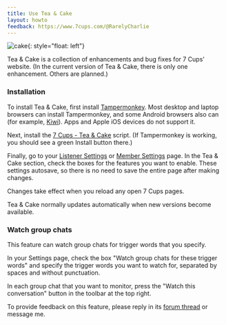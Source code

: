 ```yaml
---
title: Use Tea & Cake
layout: howto
feedback: https://www.7cups.com/@RarelyCharlie
---
```


![cake](https://rarelycharlie.github.io/assets/cake-128.png){: style="float: left"}

Tea & Cake is a collection of enhancements and bug fixes for 7 Cups' website. (In the current version of Tea & Cake, there is only one enhancement. Others are planned.)

### Installation
To install Tea & Cake, first install [Tampermonkey](https://www.tampermonkey.net/). Most desktop and laptop browsers can install Tampermonkey, and some Android browsers also can (for example, [Kiwi](https://kiwibrowser.com/)). Apps and Apple iOS devices do not support it.

Next, install the [7 Cups - Tea & Cake](https://greasyfork.org/en/scripts/454925-7-cups-tea-cake) script. (If Tampermonkey is working, you should see a green Install button there.)

Finally, go to your [Listener Settings](https://www.7cups.com/listener/editAccount.php) or [Member Settings](https://www.7cups.com/member/editAccount.php) page. In the Tea & Cake section, check the boxes for the features you want to enable. These settings autosave, so there is no need to save the entire page after making changes.

Changes take effect when you reload any open 7 Cups pages.

Tea & Cake normally updates automatically when new versions become available.

### Watch group chats
This feature can watch group chats for trigger words that you specify.

In your Settings page, check the box "Watch group chats for these trigger words" and specify the trigger words you want to watch for, separated by spaces and without punctuation.

In each group chat that you want to monitor, press the "Watch this conversation" button in the toolbar at the top right.

To provide feedback on this feature, please reply in its [forum thread]() or message me.


